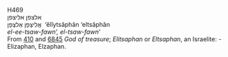 H469  
אלצפן אליצפן  
אֱלִיצָּפָן אֶלצָּפָן ‎ ‘ĕlı̂ytsâphân ‘eltsâphân  
*el-ee-tsaw-fawn‘,* *el-tsaw-fawn‘*  
From [410](h0410) and [6845](h6845) *God* *of* *treasure*; *Elitsaphan*
or *Eltsaphan*, an Israelite: - Elizaphan, Elzaphan.  
